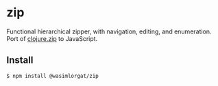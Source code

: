 # zip

Functional hierarchical zipper, with navigation, editing, and enumeration. Port of [clojure.zip](https://clojure.github.io/clojure/clojure.zip-api.html) to JavaScript.

## Install

```$ npm install @wasimlorgat/zip```
